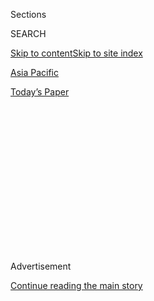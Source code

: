 <div id="app">

<div>

<div>

<div>

<div class="NYTAppHideMasthead css-1q2w90k e1suatyy0">

<div class="section css-ui9rw0 e1suatyy2">

<div class="css-eph4ug er09x8g0">

<div class="css-6n7j50">

</div>

<span class="css-1dv1kvn">Sections</span>

<div class="css-10488qs">

<span class="css-1dv1kvn">SEARCH</span>

</div>

[Skip to content](#site-content)[Skip to site index](#site-index)

</div>

<div id="masthead-section-label" class="css-1wr3we4 eaxe0e00">

[Asia
Pacific](https://www.nytimes3xbfgragh.onion/section/world/asia)

</div>

<div class="css-10698na e1huz5gh0">

</div>

</div>

<div id="masthead-bar-one" class="section hasLinks css-15hmgas e1csuq9d3">

<div class="css-uqyvli e1csuq9d0">

</div>

<div class="css-1uqjmks e1csuq9d1">

</div>

<div class="css-9e9ivx">

[](https://myaccount.nytimes3xbfgragh.onion/auth/login?response_type=cookie&client_id=vi)

</div>

<div class="css-1bvtpon e1csuq9d2">

[Today’s
Paper](https://www.nytimes3xbfgragh.onion/section/todayspaper)

</div>

</div>

</div>

</div>

<div data-aria-hidden="false">

<div id="site-content" data-role="main">

<div>

<div class="css-1aor85t" style="opacity:0.000000001;z-index:-1;visibility:hidden">

<div class="css-1hqnpie">

<div class="css-epjblv">

<span class="css-17xtcya">[Asia
Pacific](/section/world/asia)</span><span class="css-x15j1o">|</span><span class="css-fwqvlz">As
Scandal Roils South Korea, Fingers Point to Mixing of Politics and
Business</span>

</div>

<div class="css-k008qs">

<div class="css-1iwv8en">

<span class="css-18z7m18"></span>

<div>

</div>

</div>

<span class="css-1n6z4y">https://nyti.ms/2iVQ8oJ</span>

<div class="css-1705lsu">

<div class="css-4xjgmj">

<div class="css-4skfbu" data-role="toolbar" data-aria-label="Social Media Share buttons, Save button, and Comments Panel with current comment count" data-testid="share-tools">

  - 
  - 
  - 
  - 
    
    <div class="css-6n7j50">
    
    </div>

  - 

</div>

</div>

</div>

</div>

</div>

</div>

<div class="css-13pd83m">

</div>

<div id="top-wrapper" class="css-1sy8kpn">

<div id="top-slug" class="css-l9onyx">

Advertisement

</div>

[Continue reading the main
story](#after-top)

<div class="ad top-wrapper" style="text-align:center;height:100%;display:block;min-height:250px">

<div id="top" class="place-ad" data-position="top" data-size-key="top">

</div>

</div>

<div id="after-top">

</div>

</div>

<div id="sponsor-wrapper" class="css-1hyfx7x">

<div id="sponsor-slug" class="css-19vbshk">

Supported by

</div>

[Continue reading the main
story](#after-sponsor)

<div id="sponsor" class="ad sponsor-wrapper" style="text-align:center;height:100%;display:block">

</div>

<div id="after-sponsor">

</div>

</div>

<div class="css-1vkm6nb ehdk2mb0">

# As Scandal Roils South Korea, Fingers Point to Mixing of Politics and Business

</div>

<div class="css-79elbk" data-testid="photoviewer-wrapper">

<div class="css-z3e15g" data-testid="photoviewer-wrapper-hidden">

</div>

<div class="css-1a48zt4 ehw59r15" data-testid="photoviewer-children">

![<span class="css-16f3y1r e13ogyst0" data-aria-hidden="true">A
supporter of South Korea’s president, Park Geun-hye, in Seoul last
month. A scandal has focused public scrutiny on the power of the
presidency and its symbiotic relationship with family-controlled
conglomerates like
Samsung.</span><span class="css-cnj6d5 e1z0qqy90" itemprop="copyrightHolder"><span class="css-1ly73wi e1tej78p0">Credit...</span><span><span>Kim
Hong-Ji/Reuters</span></span></span>](https://static01.graylady3jvrrxbe.onion/images/2016/12/22/world/22KOREA-1/22KOREA-1-articleInline.jpg?quality=75&auto=webp&disable=upscale)

</div>

</div>

<div class="css-xt80pu e12qa4dv0">

<div class="css-18e8msd">

<div class="css-vp77d3 epjyd6m0">

<div class="css-1baulvz">

By [<span class="css-1baulvz" itemprop="name">Choe
Sang-Hun</span>](http://www.nytimes3xbfgragh.onion/by/choe-sang-hun) and
[<span class="css-1baulvz last-byline" itemprop="name">Motoko
Rich</span>](http://www.nytimes3xbfgragh.onion/by/motoko-rich)

</div>

</div>

  - Jan. 2,
    2017

  - 
    
    <div class="css-4xjgmj">
    
    <div class="css-d8bdto" data-role="toolbar" data-aria-label="Social Media Share buttons, Save button, and Comments Panel with current comment count" data-testid="share-tools">
    
      - 
      - 
      - 
      - 
        
        <div class="css-6n7j50">
        
        </div>
    
      - 
    
    </div>
    
    </div>

</div>

</div>

<div class="section meteredContent css-1r7ky0e" name="articleBody" itemprop="articleBody">

<div class="css-1fanzo5 StoryBodyCompanionColumn">

<div class="css-53u6y8">

SEOUL, South Korea — The heir apparent to the Samsung empire, Jay Y.
Lee, was trying to push through a corporate merger seen as critical to
his plans to succeed his father as chairman.

For months, key shareholders [fought the
move](https://www.nytimes3xbfgragh.onion/2015/07/05/business/samsung-merger-plan-called-unfair-to-some-investors.html?_r=0).
Then, suddenly, the standoff broke as South Korea’s
government-controlled pension fund, which held the shares to cast the
deciding vote, endorsed Mr. Lee’s deal.

A week later, President Park Geun-hye invited Mr. Lee to her office and
asked for Samsung’s help with a campaign to promote South Korean culture
and sports. Within months, Samsung had donated $17.4 million to two
foundations controlled by the president’s confidante, Choi Soon-sil, and
$6.2 million for the training of Korean equestrians, including [Ms.
Choi’s
daughter](http://www.nytimes3xbfgragh.onion/2017/01/02/world/asia/south-korea-scandal-choi-soon-sil-daughter.html).

Those donations — and whether they were part of a quid pro quo — are now
at the heart of the impeachment case against Ms. Park. The nation’s full
Constitutional Court will begin formal hearings on Tuesday into the
case, [the biggest influence-peddling scandal](http://nyti.ms/2dQpNWq)
in South Korea’s history.

</div>

</div>

<div class="css-1fanzo5 StoryBodyCompanionColumn">

<div class="css-53u6y8">

The court has never before ousted a president, though seven of the last
eight have left office tainted by allegations of corruption. Whatever
the court decides, the Park scandal has already put recurring collusion
between big business and government in South Korea under intense
scrutiny and could reshape the nation’s flawed, young democracy.

“We created a miracle on the streets,” said You Jong-il, a professor of
macroeconomics and development policy in Sejong City, referring to
[huge, peaceful street
protests](http://www.nytimes3xbfgragh.onion/2016/11/13/world/asia/korea-park-geun-hye-protests.html)
demanding Ms. Park’s resignation. “But we are still very worried about
whether we will really be able to change Korean society and Korean
politics.”

Public outrage — initially aimed at the influence that Ms. Choi, the
daughter of a religious sect leader, appeared to exercise over the Park
administration — has turned to broader concerns about the political
system: the power of the presidency, and its symbiotic relationship with
[the
chaebol](http://www.nytimes3xbfgragh.onion/2011/09/14/business/global/south-korean-chaebol-under-increasing-pressure.html),
the family-controlled conglomerates like Samsung that dominate the
economy.

“Chaebol are accomplices\!” protesters have chanted, carrying effigies
of their leaders dressed in blue prison uniforms. Damning new details
emerge weekly.

</div>

</div>

<div class="css-1fanzo5 StoryBodyCompanionColumn">

<div class="css-53u6y8">

Prosecutors allege that Ms. Choi conspired with Ms. Park to force 53
companies to donate more than $69 million to the two foundations under
Ms. Choi’s control.

</div>

</div>

<div class="css-79elbk" data-testid="photoviewer-wrapper">

<div class="css-z3e15g" data-testid="photoviewer-wrapper-hidden">

</div>

<div class="css-1a48zt4 ehw59r15" data-testid="photoviewer-children">

![<span class="css-16f3y1r e13ogyst0" data-aria-hidden="true">Jay Y.
Lee, front row, fourth from right, the heir apparent to the Samsung
empire, and other executives of chaebol, or conglomerates, at a
parliamentary hearing last
month.</span><span class="css-cnj6d5 e1z0qqy90" itemprop="copyrightHolder"><span class="css-1ly73wi e1tej78p0">Credit...</span><span>Pool
photo by Jeon
Heon-Kyun</span></span>](https://static01.graylady3jvrrxbe.onion/images/2016/12/22/world/22KOREA-2/22KOREA-2-articleLarge.jpg?quality=75&auto=webp&disable=upscale)

</div>

</div>

<div class="css-1fanzo5 StoryBodyCompanionColumn">

<div class="css-53u6y8">

The National Assembly went further in its impeachment motion, describing
the donations as bribes personally benefiting Ms. Choi and paid in
return for favors for the companies, ranging from lucrative licenses to
presidential pardons.

Ms. Park has denied the charges. At an extraordinary parliamentary
hearing, Mr. Lee and eight other chaebol leaders also denied receiving
or seeking special treatment for the donations. But they appeared to
acknowledge that the payments were not entirely voluntary.

“It was difficult to go against the government’s wishes,” testified Koo
Bon-moo, the chairman of LG, the multinational electronics company.

Mr. Lee called Samsung’s contribution “not voluntary” but “inevitable.”

## A History of Favors

The meeting with Mr. Lee was one of eight that Ms. Park held with top
chaebol executives in July 2015. Her lawyers have acknowledged that she
asked for contributions to the two foundations in the meetings but deny
that she promised any favors. Little is known about what else was
discussed in these one-on-one sessions.

The [impeachment
motion](https://www.nytimes3xbfgragh.onion/2016/12/08/world/asia/south-korea-park-geun-hye-accusations-impeachment.html)
alleges that Ms. Park prepared for the meetings by asking her chief
economic adviser, Ahn Chong-bum, for a memo outlining issues that the
chaebol needed help with.

But there is no doubt the chaebol have benefited from government support
for decades.

Ms. Park’s father, Park Chung-hee, the country’s first military
dictator, pioneered the economic model before [his assassination
in 1979](http://www.nytimes3xbfgragh.onion/1979/11/04/archives/huge-crowd-mourns-park-at-funeral-rite-in-seoul.html).
He showered a handful of businesses with favors such as tax benefits,
cheap electricity, a buy-Korea policy and the suppression of organized
labor.

</div>

</div>

<div class="css-1fanzo5 StoryBodyCompanionColumn">

<div class="css-53u6y8">

These companies eventually grew into industrial conglomerates, fueling
the export-driven growth that lifted South Korea out of postwar poverty
and made it one of the world’s most dynamic economies.

Some of the firms, such as Samsung, Hyundai and LG, are now global
brands with publicly listed shares. But the founding families still
dominate almost all the conglomerates, in part, critics say, because of
lax enforcement of corporate governance and tax laws.

In return for their support, Park and many of his successors as
president expected the chaebol to contribute to government projects. And
the chaebol did more than that, sometimes channeling money to the
presidents’ personal coffers or those of their relatives and associates.

South Koreans are increasingly skeptical of the chaebol and the economic
model they represent. The country’s largest shipping line, Hanjin,
recently [filed for
bankruptcy](http://www.nytimes3xbfgragh.onion/2016/09/16/business/dealbook/lack-of-planning-hampers-hanjin-shipping-bankruptcy.html).
Samsung, the icon of South Korean technological prowess, suffered
[global
humiliation](http://www.nytimes3xbfgragh.onion/2016/10/23/world/asia/galaxy-note-7-recall-south-korea-samsung.html)
with its recent [recall of exploding Galaxy Note 7
smartphones](http://www.nytimes3xbfgragh.onion/2016/09/03/business/samsung-galaxy-note-battery.html).

</div>

</div>

<div class="css-79elbk" data-testid="photoviewer-wrapper">

<div class="css-z3e15g" data-testid="photoviewer-wrapper-hidden">

</div>

<div class="css-1a48zt4 ehw59r15" data-testid="photoviewer-children">

<div class="css-1xdhyk6 erfvjey0">

<span class="css-1ly73wi e1tej78p0">Image</span>

<div class="css-zjzyr8">

<div data-testid="lazyimage-container" style="height:253.26666666666665px">

</div>

</div>

</div>

<span class="css-16f3y1r e13ogyst0" data-aria-hidden="true">Choi
Soon-sil at a court hearing in Seoul in December. Prosecutors say she
conspired with Ms. Park to force 53 companies to donate more than $69
million to two foundations under Ms. Choi’s
control.</span><span class="css-cnj6d5 e1z0qqy90" itemprop="copyrightHolder"><span class="css-1ly73wi e1tej78p0">Credit...</span><span>Pool
photo, via Reuters</span></span>

</div>

</div>

<div class="css-1fanzo5 StoryBodyCompanionColumn">

<div class="css-53u6y8">

The chaebol also face competition from China, which has begun producing
many of the same goods, like petrochemicals, more cheaply. Some have
angered the public by shifting manufacturing abroad even as their
tentacle-like grip on the economy at home is blamed for squeezing
start-ups and stifling innovation.

Yet the conglomerates still enjoy some of the benefits that Park
Chung-hee conferred on them more than four decades ago. They are taxed
at lower effective rates than most companies or individuals, and receive
more tax breaks. Businesses also pay lower electricity rates than
individual consumers in South Korea.

</div>

</div>

<div class="css-1fanzo5 StoryBodyCompanionColumn">

<div class="css-53u6y8">

The benefits of such policies, Professor You said, “is a very different
order of magnitude compared to the sums of money that were donated to
the foundations.”

“All decisions are made with the interests of the chaebol in mind,” he
added of policy-making in recent decades. Politicians and the chaebol,
he said, “have been relying on each other to maintain their power.”

## ‘President Is Interested’

Few South Koreans believe the chaebol are innocent victims in the
unfolding case. But while Ms. Choi and Mr. Ahn, the president’s economic
adviser, have been arrested, the authorities have not taken action
against executives at any of the businesses.

Historically, the chaebol titans have not been immune from prosecution.
On the contrary, several have been convicted of bribery, tax evasion and
embezzlement — yet remained at the helm of their businesses.

That is because they are often granted suspended sentences or
presidential pardons. At least six of the nation’s top 10 chaebol, which
generate revenue equivalent to more than 80 percent of gross domestic
product, are led by men with criminal records.

Since taking office in 2013, Ms. Park has granted two such pardons. Chey
Tae-won, chairman of the SK Group, which spans chemicals, petroleum,
telecommunications and semiconductors, received one in the summer of
2015. The other went this past summer to Lee Jae-hyun, the chairman of
the CJ Group, which comprises businesses in foods, pharmaceuticals,
entertainment and media.

Both men had been imprisoned on corruption charges. Representatives of
both men met with Ms. Park in 2015. And both the SK Group and the CJ
Group made donations to Ms. Choi’s foundations at the president’s
request, prosecutors said. The impeachment motion cites the pardons in
accusing Ms. Park of selling favors.

</div>

</div>

<div class="css-1fanzo5 StoryBodyCompanionColumn">

<div class="css-53u6y8">

Lawmakers have also noted that the money for the foundations was
collected through the Federation of Korean Industries, which lobbies on
behalf of the
chaebol.

</div>

</div>

<div class="css-79elbk" data-testid="photoviewer-wrapper">

<div class="css-z3e15g" data-testid="photoviewer-wrapper-hidden">

</div>

<div class="css-1a48zt4 ehw59r15" data-testid="photoviewer-children">

<div class="css-1xdhyk6 erfvjey0">

<span class="css-1ly73wi e1tej78p0">Image</span>

<div class="css-zjzyr8">

<div data-testid="lazyimage-container" style="height:257.77777777777777px">

</div>

</div>

</div>

<span class="css-16f3y1r e13ogyst0" data-aria-hidden="true">Protesters
in Seoul last month demanding Ms. Park’s
resignation.[  
](http://www.nytimes3xbfgragh.onion/2016/12/10/world/asia/south-korea-protests-history.html)</span><span class="css-cnj6d5 e1z0qqy90" itemprop="copyrightHolder"><span class="css-1ly73wi e1tej78p0">Credit...</span><span>Kim
Hong-Ji/Reuters</span></span>

</div>

</div>

<div class="css-1fanzo5 StoryBodyCompanionColumn">

<div class="css-53u6y8">

A special prosecutor is also examining the donation of $6.2 million by
Samsung to support young equestrians, [particularly Ms. Choi’s
daughter](http://www.reuters.com/article/us-southkorea-politics-samsung-equestria-idUSKBN14J0T0),
Chung Yoo-ra, who trained in Germany using a thoroughbred purchased for
$830,000.

Ms. Chung, 20, has been living in hiding in Europe, ignoring repeated
calls from South Korean investigators to return home to face criminal
charges. Acting on a tip, the Danish police found her in the northern
city of Aalborg and [detained her Sunday
evening](https://www.nytimes3xbfgragh.onion/2017/01/02/world/asia/south-korea-scandal-choi-soon-sil-daughter.html "Times article").

The prosecutor is investigating reports that Ms. Choi used funds donated
by Samsung to buy a house and motel in Germany, as well as to cover her
daughter’s personal expenses, including accessories for her pet dogs.

Some of the payments made by the chaebol occurred while the government
was weighing important decisions concerning the companies. For example,
the SK Group and the retail conglomerate Lotte had lost valuable
licenses to run duty-free shops in 2015 and lobbied to regain them last
year. Lotte won back its license in December.

At the same time, [Lotte’s top executives were under
investigation](https://www.nytimes3xbfgragh.onion/2016/10/20/business/international/south-korea-lotte-chaebol-conglomerate-indicted.html)
on tax evasion and embezzlement charges. In October, prosecutors
indicted Lotte’s chairman, Shin Dong-bin, but did not arrest him,
allowing him to continue running the business empire.

</div>

</div>

<div class="css-1fanzo5 StoryBodyCompanionColumn">

<div class="css-53u6y8">

While Mr. Shin was under investigation, prosecutors say, Ms. Park and
Mr. Ahn pressured Lotte into donating $6 million for a sports complex to
be built and managed by a company founded by Ms. Choi. The money was
later returned.

Prosecutors say other chaebol, including Hyundai, directed millions of
dollars’ worth of contracts at Mr. Ahn’s request to companies owned by
Ms. Choi and her associates.

The chaebol all wrote checks, prosecutors say, usually after Mr. Ahn
uttered the magic words: “The president is interested in this.”

“What we need is a great national cleanup,” said Moon Jae-in, an
opposition leader who is the leading candidate to succeed Ms. Park. “We
must sternly punish politics-business collusion, a legacy of the
dictatorial era, and take this as an opportunity to reform chaebol.”

## Concentrated Power

This is a recurring promise among presidential aspirants in South Korea.
Almost every candidate in recent elections — including Ms. Park — has
vowed to end government collusion with the chaebol. But the culture
remains
entrenched.

</div>

</div>

<div class="css-79elbk" data-testid="photoviewer-wrapper">

<div class="css-z3e15g" data-testid="photoviewer-wrapper-hidden">

</div>

<div class="css-1a48zt4 ehw59r15" data-testid="photoviewer-children">

<div class="css-1xdhyk6 erfvjey0">

<span class="css-1ly73wi e1tej78p0">Image</span>

<div class="css-zjzyr8">

<div data-testid="lazyimage-container" style="height:257.77777777777777px">

</div>

</div>

</div>

<span class="css-16f3y1r e13ogyst0" data-aria-hidden="true">The
presidential Blue House in Seoul, where Ms. Park met with top chaebol
executives and asked for contributions to the two
foundations.</span><span class="css-cnj6d5 e1z0qqy90" itemprop="copyrightHolder"><span class="css-1ly73wi e1tej78p0">Credit...</span><span>Kim
Hong-Ji/Reuters</span></span>

</div>

</div>

<div class="css-1fanzo5 StoryBodyCompanionColumn">

<div class="css-53u6y8">

The problem is exacerbated by how much [power is concentrated in the
presidency](https://www.nytimes3xbfgragh.onion/2016/11/12/world/asia/south-korea-park-geun-hye.html?rref=collection%2Ftimestopic%2FPark%20Geun-hye&action=click&contentCollection=timestopics&region=stream&module=stream_unit&version=latest&contentPlacement=54&pgtype=collection),
relative to the legislature or to the judiciary. The president enjoys
considerable influence over prosecutors, tax collectors and state
security agents, whose careers are largely determined by political
loyalty rather than merit.

</div>

</div>

<div class="css-1fanzo5 StoryBodyCompanionColumn">

<div class="css-53u6y8">

Some lawmakers are calling for constitutional revisions to shift some of
the president’s authority to the prime minister, or even to abolish the
presidency and introduce a parliamentary government.

Another problem is the news media, which can be hesitant to confront the
government and the chaebol, who are major advertisers. The president
effectively handpicks the heads of the two biggest television stations,
and the government can revoke the licenses of cable news channels.

Journalists who tried to investigate Ms. Choi suffered a vicious
official backlash.

As early as 2014, the Segye Ilbo newspaper reported on an intelligence
document alleging influence-peddling by Ms. Choi’s family. Ms. Park
attacked the leak, and her office pressed the newspaper to fire its
president, according to the impeachment motion.

Instead of investigating the allegations in the document, prosecutors
interrogated Segye journalists on possible defamation charges, and
reporters at the newspaper said the tax authorities had begun
investigating businesses owned by the paper’s parent company.

A police officer accused of leaking the document killed himself.
“Listen, journalists\!” Lt. Choi Kyong-rak wrote in his suicide note.
“The people’s right to know is what you live and exist for. Please do
your job.”

Given the authority of the presidency, relatives and close friends often
operate as rainmakers. In the past, the presidents’ siblings and sons,
while holding no official titles, often wielded enormous power as
“junior presidents.”

Ms. Park is unmarried, childless and estranged from her siblings, a
status that she said would free her from nepotism and break the pattern.
But she had Ms. Choi, whose family befriended her after the
assassination of her mother in 1974.

</div>

</div>

<div class="css-1fanzo5 StoryBodyCompanionColumn">

<div class="css-53u6y8">

Prosecutors did not aggressively investigate the allegations against Ms.
Choi until after Ms. Park delivered her first televised apology in
October, a day after a local cable channel reported that Ms. Choi had
edited the president’s speeches.

The story emboldened the press, prompting a flood of other damaging
disclosures and then the huge street protests that eventually led
prosecutors to conclude it was no longer politically tenable to do
nothing.

Cho Eung-cheon, a former prosecutor who is now an opposition lawmaker,
said the authorities had moved too late.

“The prosecutors we see now,” he wrote on his Facebook page, “are
nothing more or less than a pack of hyenas attacking a crippled lion.”

</div>

</div>

</div>

<div>

</div>

<div>

</div>

<div>

</div>

<div>

<div id="bottom-wrapper" class="css-1ede5it">

<div id="bottom-slug" class="css-l9onyx">

Advertisement

</div>

[Continue reading the main
story](#after-bottom)

<div id="bottom" class="ad bottom-wrapper" style="text-align:center;height:100%;display:block;min-height:90px">

</div>

<div id="after-bottom">

</div>

</div>

</div>

</div>

</div>

## Site Index

<div>

</div>

## Site Information Navigation

  - [© <span>2020</span> <span>The New York Times
    Company</span>](https://help.nytimes3xbfgragh.onion/hc/en-us/articles/115014792127-Copyright-notice)

<!-- end list -->

  - [NYTCo](https://www.nytco.com/)
  - [Contact
    Us](https://help.nytimes3xbfgragh.onion/hc/en-us/articles/115015385887-Contact-Us)
  - [Work with us](https://www.nytco.com/careers/)
  - [Advertise](https://nytmediakit.com/)
  - [T Brand Studio](http://www.tbrandstudio.com/)
  - [Your Ad
    Choices](https://www.nytimes3xbfgragh.onion/privacy/cookie-policy#how-do-i-manage-trackers)
  - [Privacy](https://www.nytimes3xbfgragh.onion/privacy)
  - [Terms of
    Service](https://help.nytimes3xbfgragh.onion/hc/en-us/articles/115014893428-Terms-of-service)
  - [Terms of
    Sale](https://help.nytimes3xbfgragh.onion/hc/en-us/articles/115014893968-Terms-of-sale)
  - [Site
    Map](https://spiderbites.nytimes3xbfgragh.onion)
  - [Help](https://help.nytimes3xbfgragh.onion/hc/en-us)
  - [Subscriptions](https://www.nytimes3xbfgragh.onion/subscription?campaignId=37WXW)

</div>

</div>

</div>

</div>
